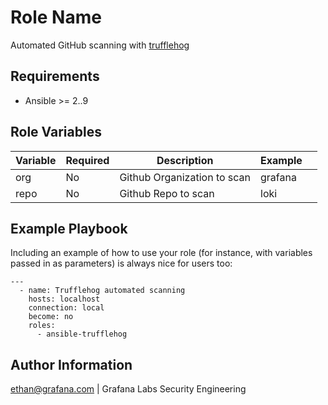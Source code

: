 Role Name
=========

Automated GitHub scanning with [trufflehog](https://github.com/trufflesecurity/trufflehog)

Requirements
------------

* Ansible >= 2..9


Role Variables
--------------

| Variable  | Required  |Description   | Example   |   |
|---|---|---|---|---|
|org   |No   |Github Organization to scan   |grafana   |   |
|repo  |No  |Github Repo to scan   | loki  |   |



Example Playbook
----------------

Including an example of how to use your role (for instance, with variables passed in as parameters) is always nice for users too:
```
---
  - name: Trufflehog automated scanning
    hosts: localhost
    connection: local
    become: no
    roles:
      - ansible-trufflehog
```      

Author Information
------------------

ethan@grafana.com | Grafana Labs Security Engineering
